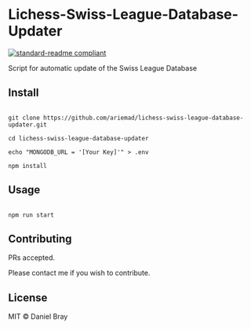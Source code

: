 # Lichess-Swiss-League-Database-Updater

[![standard-readme compliant](https://img.shields.io/badge/readme%20style-standard-brightgreen.svg?style=flat-square)](https://github.com/RichardLitt/standard-readme)

Script for automatic update of the Swiss League Database

## Install

```

git clone https://github.com/ariemad/lichess-swiss-league-database-updater.git

cd lichess-swiss-league-database-updater

echo "MONGODB_URL = '[Your Key]'" > .env

npm install

```

## Usage

```

npm run start

```

## Contributing

PRs accepted.

Please contact me if you wish to contribute.

## License

MIT © Daniel Bray
